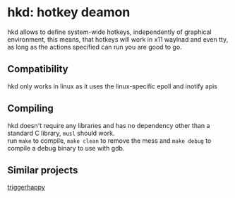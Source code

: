 # hkd: hotkey deamon
hkd allows to define system-wide hotkeys, independently of graphical environment,
this means, that hotkeys will work in x11 waylnad and even tty, as long as the
actions specified can run you are good to go.

## Compatibility
hkd only works in linux as it uses the linux-specific epoll and inotify apis

## Compiling
hkd doesn't require any libraries and has no dependency other than a standard C
library, `musl` should work.\
run `make` to compile, `make clean` to remove the mess and `make debug` to compile
a debug binary to use with gdb.

## Similar projects
[triggerhappy](https://github.com/wertarbyte/triggerhappy)
